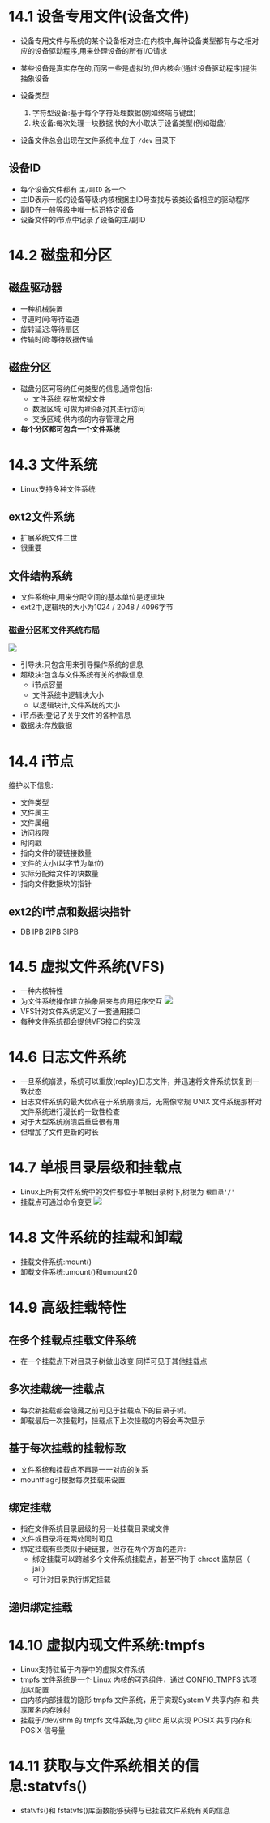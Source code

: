 # 14.1 设备专用文件(设备文件)
- 设备专用文件与系统的某个设备相对应:在内核中,每种设备类型都有与之相对应的设备驱动程序,用来处理设备的所有I/O请求
- 某些设备是真实存在的,而另一些是虚拟的,但内核会(通过设备驱动程序)提供抽象设备

- 设备类型
    1. 字符型设备:基于每个字符处理数据(例如终端与键盘)
    2. 块设备:每次处理一块数据,快的大小取决于设备类型(例如磁盘)

- 设备文件总会出现在文件系统中,位于 `/dev` 目录下

## 设备ID
- 每个设备文件都有 `主/副ID` 各一个
- 主ID表示一般的设备等级:内核根据主ID号查找与该类设备相应的驱动程序
- 副ID在一般等级中唯一标识特定设备
- 设备文件的i节点中记录了设备的主/副ID

# 14.2 磁盘和分区

## 磁盘驱动器
- 一种机械装置
- 寻道时间:等待磁道
- 旋转延迟:等待扇区
- 传输时间:等待数据传输

## 磁盘分区
- 磁盘分区可容纳任何类型的信息,通常包括:
    - 文件系统:存放常规文件
    - 数据区域:可做为`裸设备`对其进行访问
    - 交换区域:供内核的内存管理之用
- **每个分区都可包含一个文件系统**

# 14.3 文件系统
- Linux支持多种文件系统

## ext2文件系统
- 扩展系统文件二世
- 很重要

## 文件结构系统
- 文件系统中,用来分配空间的基本单位是逻辑块
- ext2中,逻辑块的大小为1024 / 2048 / 4096字节

### 磁盘分区和文件系统布局
![](https://s3.bmp.ovh/imgs/2022/05/20/e47d64c551e009cb.png)
- 引导块:只包含用来引导操作系统的信息
- 超级块:包含与文件系统有关的参数信息
    - i节点容量
    - 文件系统中逻辑块大小
    - 以逻辑块计,文件系统的大小
- i节点表:登记了关乎文件的各种信息
- 数据块:存放数据

# 14.4 i节点
维护以下信息:
- 文件类型
- 文件属主
- 文件属组
- 访问权限
- 时间戳
- 指向文件的硬链接数量
- 文件的大小(以字节为单位)
- 实际分配给文件的块数量
- 指向文件数据块的指针

## ext2的i节点和数据块指针
- DB IPB 2IPB 3IPB

# 14.5 虚拟文件系统(VFS)
- 一种内核特性
- 为文件系统操作建立抽象层来与应用程序交互
![](https://s3.bmp.ovh/imgs/2022/05/20/9fb8e2ca3a404339.png)
- VFS针对文件系统定义了一套通用接口
- 每种文件系统都会提供VFS接口的实现

# 14.6 日志文件系统
- 一旦系统崩溃，系统可以重放(replay)日志文件，并迅速将文件系统恢复到一致状态
- 日志文件系统的最大优点在于系统崩溃后，无需像常规 UNIX 文件系统那样对文件系统进行漫长的一致性检查
- 对于大型系统崩溃后重启很有用
- 但增加了文件更新的时长

# 14.7 单根目录层级和挂载点
- Linux上所有文件系统中的文件都位于单根目录树下,树根为 `根目录'/'`
- 挂载点可通过命令变更
![](https://s3.bmp.ovh/imgs/2022/05/20/8fe38ecc3e1377ef.png)

# 14.8 文件系统的挂载和卸载
- 挂载文件系统:mount()
- 卸载文件系统:umount()和umount2()

# 14.9 高级挂载特性

## 在多个挂载点挂载文件系统
- 在一个挂载点下对目录子树做出改变,同样可见于其他挂载点

## 多次挂载统一挂载点
- 每次新挂载都会隐藏之前可见于挂载点下的目录子树。
- 卸载最后一次挂载时，挂载点下上次挂载的内容会再次显示

## 基于每次挂载的挂载标致
- 文件系统和挂载点不再是一一对应的关系
- mountflag可根据每次挂载来设置

## 绑定挂载
- 指在文件系统目录层级的另一处挂载目录或文件
- 文件或目录将在两处同时可见
- 绑定挂载有些类似于硬链接，但存在两个方面的差异:
    - 绑定挂载可以跨越多个文件系统挂载点，甚至不拘于 chroot 监禁区（ jail）
    - 可针对目录执行绑定挂载

## 递归绑定挂载

# 14.10 虚拟内现文件系统:tmpfs
- Linux支持驻留于内存中的虚拟文件系统
- tmpfs 文件系统是一个 Linux 内核的可选组件，通过 CONFIG_TMPFS 选项加以配置
- 由内核内部挂载的隐形 tmpfs 文件系统，用于实现System V 共享内存 和 共享匿名内存映射
- 挂载于/dev/shm 的 tmpfs 文件系统,为 glibc 用以实现 POSIX 共享内存和 POSIX 信号量

# 14.11 获取与文件系统相关的信息:statvfs()
- statvfs()和 fstatvfs()库函数能够获得与已挂载文件系统有关的信息
